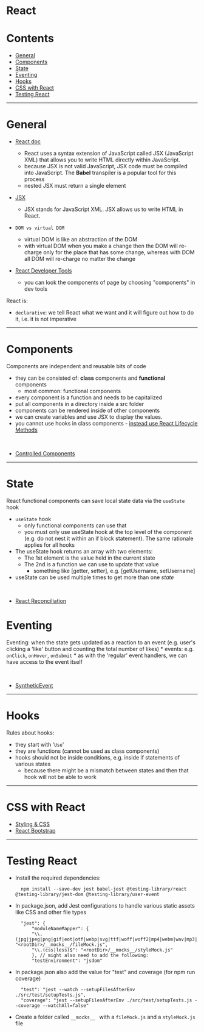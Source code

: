 # React

Contents
===================
* [General](#general)
* [Components](#components)
* [State](#state)
* [Eventing](#eventing)
* [Hooks](#hooks)
* [CSS with React](#css-with-react)
* [Testing React](#testing-react)



----------------

# General

* [React doc](https://reactjs.org/)
    * React uses a syntax extension of JavaScript called JSX (JavaScript XML) that allows you to write HTML directly within JavaScript.
    * because JSX is not valid JavaScript, JSX code must be compiled into JavaScript. The **Babel** transpiler is a popular tool for this process
    * nested JSX must return a single element

* [JSX](https://reactjs.org/docs/introducing-jsx.html)
    * JSX stands for JavaScript XML. JSX allows us to write HTML in React.

* `DOM vs virtual DOM`
    * virtual DOM is like an abstraction of the DOM
    * with virtual DOM when you make a change then the DOM will re-charge only for the place that has some change, whereas with DOM all DOM will re-charge no matter the change

* [React Developer Tools](https://chrome.google.com/webstore/detail/react-developer-tools/fmkadmapgofadopljbjfkapdkoienihi?hl=en)
    * you can look the components of page by choosing "components" in dev tools

React is:
* `declarative`: we tell React what we want and it will figure out how to do it, i.e. it is not imperative

-----

# Components

Components are independent and reusable bits of code
* they can be consisted of: **class** components and **functional** components
    * most common: functional components
* every component is a function and needs to be capitalized
* put all components in a directory inside a src folder
* components can be rendered inside of other components
* we can create variables and use JSX to display the values.
* you cannot use hooks in class components - [instead use React Lifecycle Methods](https://www.codecademy.com/learn/react-101/modules/react-102-lifecycle-methods-u/cheatsheet)

<br>

* [Controlled Components](https://reactjs.org/docs/forms.html#controlled-components)

-----

# State

React functional components can save local state data via the `useState` hook

* `useState` hook
    * only functional components can use that
    * you must only use useState hook at the top level of the component (e.g. do not nest it within an if block statement). The same rationale applies for all hooks
* The useState hook returns an array with two elements:
    * The 1st element is the value held in the current state
    * The 2nd is a function we can use to update that value 
        * something like [getter, setter], e.g. [getUsername, setUsername]
* useState can be used multiple times to get more than one *state*  

<br>    

* [React Reconciliation](https://reactjs.org/docs/reconciliation.html)

# Eventing    

Eventing: when the state gets updated as a reaction to an event (e.g. user's clicking a 'like' button and counting the total number of likes)
    * events: e.g. `onClick`, `onHover`, `onSubmit`
    * as with the 'regular' event handlers, we can have access to the event itself


<br>

* [SyntheticEvent](https://reactjs.org/docs/events.html)

--------

# Hooks

Rules about hooks:
* they start with '`Use`'
* they are functions (cannot be used as class components)
* hooks should not be inside conditions, e.g. inside if statements of various states
    * because there might be a mismatch between states and then that hook will not be able to work


-----------------

# CSS with React

* [Styling & CSS](https://reactjs.org/docs/faq-styling.html)
* [React Bootstrap](https://react-bootstrap.github.io/)


---------

# Testing React

* Install the required dependencies:

        npm install --save-dev jest babel-jest @testing-library/react @testing-library/jest-dom @testing-library/user-event

* In package.json, add Jest configurations to handle various static assets like CSS and other file types


        "jest": {
            "moduleNameMapper": {
            "\\.(jpg|jpeg|png|gif|eot|otf|webp|svg|ttf|woff|woff2|mp4|webm|wav|mp3|m4a|aac|oga)$": "<rootDir>/__mocks__/fileMock.js",
            "\\.(css|less)$": "<rootDir>/__mocks__/styleMock.js"
            }, // might also need to add the following:
            "testEnvironment": "jsdom"

* In package.json also add the value for "test" and coverage (for npm run coverage)


        "test": "jest --watch --setupFilesAfterEnv ./src/test/setupTests.js",
        "coverage": "jest --setupFilesAfterEnv ./src/test/setupTests.js --coverage --watchAll=false"

* Create a folder called `__mocks__ ` with a `fileMock.js` and a `styleMock.js` file
